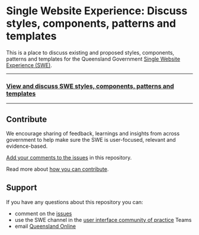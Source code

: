 # Single Website Experience: Discuss styles, components, patterns and templates

This is a place to discuss existing and proposed styles, components, patterns and templates for the Queensland Government [Single Website Experience (SWE)](https://www.forgov.qld.gov.au/swe).

---
### [View and discuss SWE styles, components, patterns and templates](https://github.com/orgs/qld-gov-au/projects/3)
---

## Contribute

We encourage sharing of feedback, learnings and insights from across government to help make sure the SWE is user-focused, relevant and evidence-based.

[Add your comments to the issues](https://github.com/orgs/qld-gov-au/projects/3) in this repository.

Read more about [how you can contribute](https://www.forgov.qld.gov.au/information-and-communication-technology/communication-and-publishing/website-and-digital-publishing/website-standards-guidelines-and-templates/swe/contribute).

## Support

If you have any questions about this repository you can:
- comment on the [issues](https://github.com/orgs/qld-gov-au/projects/3)
- use the SWE channel in the [user interface community of practice](https://www.forgov.qld.gov.au/news-events-and-consultation/find-knowledge-sharing-groups/user-interface-community-of-practice) Teams
- email [Queensland Online](online@qld.gov.au)
